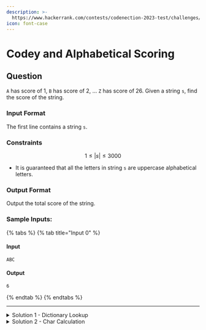 ```yaml
---
description: >-
  https://www.hackerrank.com/contests/codenection-2023-test/challenges/challenge-1-250
icon: font-case
---
```


# Codey and Alphabetical Scoring

## Question

`A` has score of 1, `B` has score of 2, ... `Z` has score of 26. Given a string `s`, find the score of the string.

### Input Format

The first line contains a string `s`.

### Constraints

$$
1 \le |s| \le 3000
$$

* It is guaranteed that all the letters in string `s` are uppercase alphabetical letters.

### Output Format

Output the total score of the string.

### Sample Inputs:

{% tabs %}
{% tab title="Input 0" %}
#### Input

```
ABC
```

#### Output

```
6
```
{% endtab %}
{% endtabs %}

***

<details>

<summary>Solution 1 - Dictionary Lookup</summary>

Create a dictionary which stores all the values of A to Z:

```python
alphabet = {
    "A": 1
    "B": 2
    ...
    "Z": 26
}
```

Then, receive the input, break them into char arrays, lookup for numbers, add onto one variable, print that variable, and done.

Here's the solution:

```python
alphabet = {
    "A": 1, 
    "B": 2, 
    "C": 3, 
    "D": 4, 
    "E": 5, 
    "F": 6, 
    "G": 7, 
    "H": 8, 
    "I": 9, 
    "J": 10, 
    "K": 11, 
    "L": 12, 
    "M": 13, 
    "N": 14, 
    "O": 15, 
    "P": 16, 
    "Q": 17, 
    "R": 18, 
    "S": 19, 
    "T": 20, 
    "U": 21, 
    "V": 22, 
    "W": 23, 
    "X": 24, 
    "Y": 25, 
    "Z": 26
}

user_input = input().strip().upper()
print(sum(alphabet[char] for char in input_string if char in alphabet))
```

Realisticly, the actual competition won't be that easy to compress the code into 1 line. It's ok if you prefer traditional, easier to understand method to write the code. If test case passes, then no issue about that.

</details>

<details>

<summary>Solution 2 - Char Calculation</summary>

If you want to save some time onto other questions, you can look through ASCII value for each character instead.

Given A is 65, all you need to do is convert the words into chars, convert them into ASCII value, then subtract 64 to all of them. Finally adds them to solve it.

Here's the full code:

```python
letter_values = {chr(i): i - 64 for i in range(65, 91)}

def calculate_total_value(input_string):
    return sum(letter_values[char] for char in input_string if char in letter_values)

user_input = input().strip().upper()
print(calculate_total_value(user_input))
```

Personally, I don't recommend this method as this one easily caught AI detection. In competitive programming which you can't get any help with, this code itself is too optimized that almost nobody would believe it was done without referring information.

</details>
